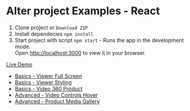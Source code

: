 # Alter project Examples - React

1. Clone project or `Download ZIP`
2. Install dependecies `npm install`
3. Start project with script `npm start` - Runs the app in the development mode.\
   Open [http://localhost:3000](http://localhost:3000) to view it in your browser.

[Live Demo](https://alterproduct.github.io/examples-react)

- [Basics - Viewer Full Screen](https://alterproduct.github.io/examples-react/#/basics-viewer-full-screen)
- [Basics - Viewer Styling](https://alterproduct.github.io/examples-react/#/basics-viewer-styling)
- [Basics - Video 360 Product](https://alterproduct.github.io/examples-react/#/basics-video-360-product-loop)
- [Advanced - Video Controls Hover](https://alterproduct.github.io/examples-react/#/advanced-video-controls-hover)
- [Advanced - Product Media Gallery](https://alterproduct.github.io/examples-react/#/advanced-product-media-gallery)
